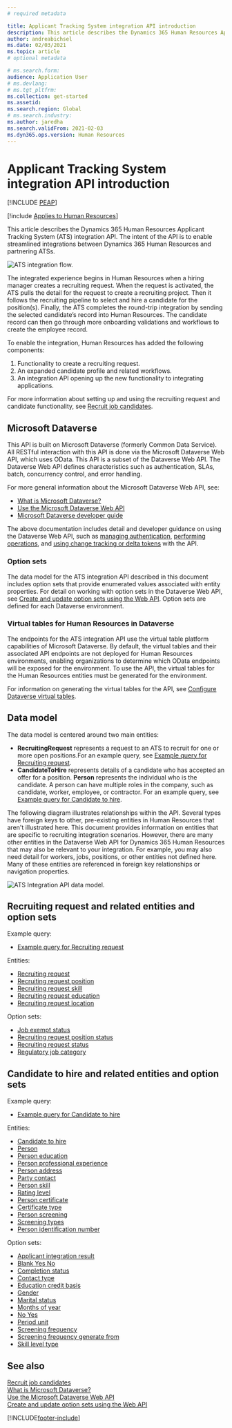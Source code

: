 ```yaml
---
# required metadata

title: Applicant Tracking System integration API introduction
description: This article describes the Dynamics 365 Human Resources Applicant Tracking System (ATS) integration API.
author: andreabichsel
ms.date: 02/03/2021
ms.topic: article
# optional metadata

# ms.search.form: 
audience: Application User
# ms.devlang: 
# ms.tgt_pltfrm: 
ms.collection: get-started
ms.assetid: 
ms.search.region: Global
# ms.search.industry: 
ms.author: jaredha
ms.search.validFrom: 2021-02-03
ms.dyn365.ops.version: Human Resources
---
```


# Applicant Tracking System integration API introduction


[!INCLUDE [PEAP](../includes/peap-1.md)]

[!include [Applies to Human Resources](../includes/applies-to-hr.md)]

This article describes the Dynamics 365 Human Resources Applicant Tracking System (ATS) integration API. The intent of the API is to enable streamlined integrations between Dynamics 365 Human Resources and partnering ATSs.

![ATS integration flow.](media/hr-admin-integration-ats-api-introduction-flow.png)

The integrated experience begins in Human Resources when a hiring manager creates a recruiting request. When the request is activated, the ATS pulls the detail for the request to create a recruiting project. Then it follows the recruiting pipeline to select and hire a candidate for the position(s). Finally, the ATS completes the round-trip integration by sending the selected candidate’s record into Human Resources. The candidate record can then go through more onboarding validations and workflows to create the employee record.

To enable the integration, Human Resources has added the following components:

1.	Functionality to create a recruiting request.
2.	An expanded candidate profile and related workflows.
3.	An integration API opening up the new functionality to integrating applications.

For more information about setting up and using the recruiting request and candidate functionality, see [Recruit job candidates](hr-personnel-recruit.md).

## Microsoft Dataverse

This API is built on Microsoft Dataverse (formerly Common Data Service). All RESTful interaction with this API is done via the Microsoft Dataverse Web API, which uses OData. This API is a subset of the Dataverse Web API. The Dataverse Web API defines characteristics such as authentication, SLAs, batch, concurrency control, and error handling.

For more general information about the Microsoft Dataverse Web API, see:

- [What is Microsoft Dataverse?](/powerapps/maker/data-platform/data-platform-intro)
- [Use the Microsoft Dataverse Web API](/powerapps/developer/data-platform/webapi/overview)
- [Microsoft Dataverse developer guide](/powerapps/developer/data-platform)

The above documentation includes detail and developer guidance on using the Dataverse Web API, such as [managing authentication](/powerapps/developer/data-platform/webapi/authenticate-web-api), [performing operations](/powerapps/developer/data-platform/webapi/perform-operations-web-api), and [using change tracking or delta tokens](/powerapps/developer/data-platform/use-change-tracking-synchronize-data-external-systems) with the API.

### Option sets

The data model for the ATS integration API described in this document includes option sets that provide enumerated values associated with entity properties. For detail on working with option sets in the Dataverse Web API, see [Create and update option sets using the Web API](/powerapps/developer/data-platform/webapi/create-update-optionsets). Option sets are defined for each Dataverse environment.

### Virtual tables for Human Resources in Dataverse

The endpoints for the ATS integration API use the virtual table platform capabilities of Microsoft Dataverse. By default, the virtual tables and their associated API endpoints are not deployed for Human Resources environments, enabling organizations to determine which OData endpoints will be exposed for the environment. To use the API, the virtual tables for the Human Resources entities must be generated for the environment. 

For information on generating the virtual tables for the API, see [Configure Dataverse virtual tables](./hr-admin-integration-common-data-service-virtual-entities.md).

## Data model

The data model is centered around two main entities:

- **RecruitingRequest** represents a request to an ATS to recruit for one or more open positions.For an example query, see [Example query for Recruiting request](hr-admin-integration-ats-api-recruiting-request-example-query.md).
- **CandidateToHire** represents details of a candidate who has accepted an offer for a position. **Person** represents the individual who is the candidate. A person can have multiple roles in the company, such as candidate, worker, employee, or contractor. For an example query, see [Example query for Candidate to hire](hr-admin-integration-ats-api-candidate-to-hire-example-query.md).

The following diagram illustrates relationships within the API. Several types have foreign keys to other, pre-existing entities in Human Resources that aren't illustrated here. This document provides information on entities that are specific to recruiting integration scenarios. However, there are many other entities in the Dataverse Web API for Dynamics 365 Human Resources that may also be relevant to your integration. For example, you may also need detail for workers, jobs, positions, or other entities not defined here. Many of these entities are referenced in foreign key relationships or navigation properties.

![ATS Integration API data model.](media/hr-admin-integration-ats-api-data-model.png)

## Recruiting request and related entities and option sets

Example query: 

- [Example query for Recruiting request](hr-admin-integration-ats-api-recruiting-request-example-query.md)

Entities:

- [Recruiting request](hr-admin-integration-ats-api-recruiting-request.md)
- [Recruiting request position](hr-admin-integration-ats-api-recruiting-request-position.md)
- [Recruiting request skill](hr-admin-integration-ats-api-recruiting-request-skill.md)
- [Recruiting request education](hr-admin-integration-ats-api-recruiting-request-education.md)
- [Recruiting request location](hr-admin-integration-ats-api-recruiting-request-location.md)

Option sets:

- [Job exempt status](hr-admin-integration-ats-api-job-exempt-status.md)
- [Recruiting request position status](hr-admin-integration-ats-api-recruiting-request-position-status.md)
- [Recruiting request status](hr-admin-integration-ats-api-recruiting-request-status.md)
- [Regulatory job category](hr-admin-integration-ats-api-regulatory-job-category.md)

## Candidate to hire and related entities and option sets

Example query:

- [Example query for Candidate to hire](hr-admin-integration-ats-api-candidate-to-hire-example-query.md)

Entities:

- [Candidate to hire](hr-admin-integration-ats-api-candidate-to-hire.md)
- [Person](hr-admin-integration-ats-api-person.md)
- [Person education](hr-admin-integration-ats-api-person-education.md)
- [Person professional experience](hr-admin-integration-ats-api-person-professional-experience.md)
- [Person address](hr-admin-integration-ats-api-person-address.md)
- [Party contact](hr-admin-integration-ats-api-party-contact.md)
- [Person skill](hr-admin-integration-ats-api-person-skill.md)
- [Rating level](hr-admin-integration-ats-api-rating-level.md)
- [Person certificate](hr-admin-integration-ats-api-person-certificate.md)
- [Certificate type](hr-admin-integration-ats-api-certificate-type.md)
- [Person screening](hr-admin-integration-ats-api-person-screening.md)
- [Screening types](hr-admin-integration-ats-api-screening-types.md)
- [Person identification number](hr-admin-integration-ats-api-person-identification-number.md)

Option sets:

- [Applicant integration result](hr-admin-integration-ats-api-applicant-integration-result.md)
- [Blank Yes No](hr-admin-integration-ats-api-blank-yes-no.md)
- [Completion status](hr-admin-integration-ats-api-completion-status.md)
- [Contact type](hr-admin-integration-ats-api-contact-type.md)
- [Education credit basis](hr-admin-integration-ats-api-education-credit-basis.md)
- [Gender](hr-admin-integration-ats-api-gender.md)
- [Marital status](hr-admin-integration-ats-api-marital-status.md)
- [Months of year](hr-admin-integration-ats-api-months-of-year.md)
- [No Yes](hr-admin-integration-ats-api-no-yes.md)
- [Period unit](hr-admin-integration-ats-api-period-unit.md)
- [Screening frequency](hr-admin-integration-ats-api-screening-frequency.md)
- [Screening frequency generate from](hr-admin-integration-ats-api-screening-frequency-generate-from.md)
- [Skill level type](hr-admin-integration-ats-api-skill-level-type.md)

## See also

[Recruit job candidates](hr-personnel-recruit.md)<br>
[What is Microsoft Dataverse?](/powerapps/maker/data-platform/data-platform-intro)<br>
[Use the Microsoft Dataverse Web API](/powerapps/developer/data-platform/webapi/overview)<br>
[Create and update option sets using the Web API](/powerapps/developer/data-platform/webapi/create-update-optionsets)<br>

[!INCLUDE[footer-include](../includes/footer-banner.md)]
